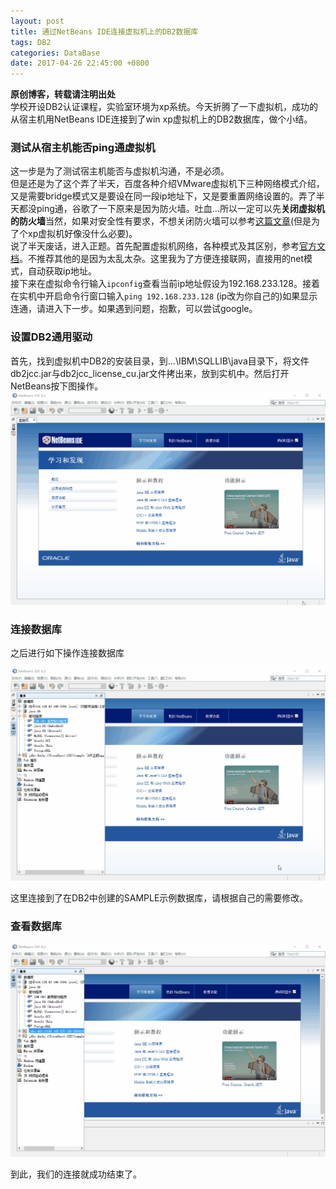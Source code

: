 ```yaml
---
layout: post
title: 通过NetBeans IDE连接虚拟机上的DB2数据库
tags: DB2
categories: DataBase
date: 2017-04-26 22:45:00 +0800
---
```

**原创博客，转载请注明出处**    
学校开设DB2认证课程，实验室环境为xp系统。今天折腾了一下虚拟机，成功的从宿主机用NetBeans IDE连接到了win xp虚拟机上的DB2数据库，做个小结。

### 测试从宿主机能否ping通虚拟机

这一步是为了测试宿主机能否与虚拟机沟通，不是必须。    
但是还是为了这个弄了半天，百度各种介绍VMware虚拟机下三种网络模式介绍，又是需要bridge模式又是要设在同一段ip地址下，又是要重置网络设置的。弄了半天都没ping通，谷歌了一下原来是因为防火墙。吐血...所以一定可以先**关闭虚拟机的防火墙**当然，如果对安全性有要求，不想关闭防火墙可以参考[这篇文章](http://www.sysprobs.com/enable-ping-in-xp)(但是为了个xp虚拟机好像没什么必要)。      
说了半天废话，进入正题。首先配置虚拟机网络，各种模式及其区别，参考[官方文档](https://pubs.vmware.com/workstation-12/index.jsp#com.vmware.ws.using.doc/GUID-6F7ECBA6-A29A-40AE-B565-3D0F2E74FEA4.html)。不推荐其他的是因为太乱太杂。这里我为了方便连接联网，直接用的net模式，自动获取ip地址。     
接下来在虚拟命令行输入`ipconfig`查看当前ip地址假设为192.168.233.128。接着在实机中开启命令行窗口输入`ping 192.168.233.128`  (ip改为你自己的)如果显示连通，请进入下一步。如果遇到问题，抱歉，可以尝试google。   

### 设置DB2通用驱动

首先，找到虚拟机中DB2的安装目录，到...\IBM\SQLLIB\java目录下，将文件db2jcc.jar与db2jcc_license_cu.jar文件拷出来，放到实机中。然后打开NetBeans按下图操作。    
![](/images/tgn0426_1.gif)

### 连接数据库

之后进行如下操作连接数据库

![](/images/tgn0426_2.gif)

这里连接到了在DB2中创建的SAMPLE示例数据库，请根据自己的需要修改。

### 查看数据库

![](/images/tgn0426_3.gif)

到此，我们的连接就成功结束了。   
